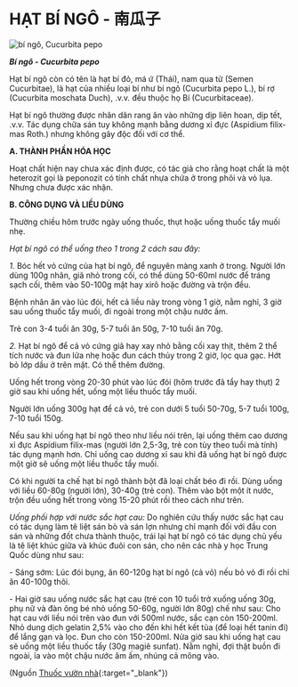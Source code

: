 # HẠT BÍ NGÔ - 南瓜子

![bí ngô, Cucurbita pepo](/imgs/caythuoc/dtl/hat-bi-ngo.jpg)

***Bí ngô - Cucurbita pepo***

Hạt bí ngô còn có tên là hạt bí đỏ, má ứ (Thái), nam qua tử (Semen Cucurbitae), là hạt của nhiều loại bí như bí ngô (Cucurbita pepo L.), bí rợ (Cucurbita moschata Duch), .v.v. đều thuộc họ Bí (Cucurbitaceae).

Hạt bí ngô thường được nhân dân rang ăn vào những dịp liên hoan, dịp tết, .v.v. Tác dụng chữa sán tuy không mạnh bằng dương xỉ đực (Aspidium filix-mas Roth.) nhưng không gây độc đối với cơ thể.

**A. THÀNH PHẦN HÓA HỌC**

Hoạt chất hiện nay chưa xác định được, có tác giả cho rằng hoạt chất là một heterozit gọi là peponozit có tính chất nhựa chứa ở trong phôi và vỏ lụa. Nhưng chưa được xác nhận.

**B. CÔNG DỤNG VÀ LIỀU DÙNG**

Thường chiều hôm trước ngày uống thuốc, thụt hoặc uống thuốc tẩy muối nhẹ.

*Hạt bí ngô có thể uống theo 1 trong 2 cách sau đây:*

*1.* Bóc hết vỏ cứng của hạt bí ngô, để nguyên màng xanh ở trong. Người lớn dùng 100g nhân, giã nhỏ trong cối, có thể dùng 50-60ml nước để tráng sạch cối, thêm vào 50-100g mật hay xirô hoặc đường và trộn đều.

Bệnh nhân ăn vào lúc đói, hết cả liều này trong vòng 1 giờ, nằm nghỉ, 3 giờ sau uống thuốc tẩy muối, đi ngoài trong một chậu nước ấm.

Trẻ con 3-4 tuổi ăn 30g, 5-7 tuổi ăn 50g, 7-10 tuổi ăn 70g.

*2.* Hạt bí ngô để cả vỏ cứng giã hay xay nhỏ bằng cối xay thịt, thêm 2 thể tích nước và đun lửa nhẹ hoặc đun cách thủy trong 2 giờ, lọc qua gạc. Hớt bỏ lớp dầu ở trên mặt. Có thể thêm đường.

Uống hết trong vòng 20-30 phút vào lúc đói (hôm trước đã tẩy hay thụt) 2 giờ sau khi uống hết, uống một liều thuốc tẩy muối.

Người lớn uống 300g hạt để cả vỏ, trẻ con dưới 5 tuổi 50-70g, 5-7 tuổi 100g, 7-10 tuổi 150g.

Nếu sau khi uống hạt bí ngô theo như liều nói trên, lại uống thêm cao dương xỉ đực Aspidium filix-mas (người lớn 2,5-3g, trẻ con tùy theo tuổi mà tính) tác dụng mạnh hơn. Chỉ uống cao dương xỉ sau khi đã uống hạt bí ngô được một giờ sẽ uống một liều thuốc tẩy muối.

Có khi người ta chế hạt bí ngô thành bột đã loại chất béo đi rồi. Dùng uống với liều 60-80g (người lớn), 30-40g (trẻ con). Thêm vào bột một ít nước, trộn đều uống hết trong vòng 15-20 phút rồi theo cách như trên.

*Uống phối hợp với nước sắc hạt cau:* Do nghiên cứu thấy nước sắc hạt cau có tác dụng làm tê liệt sán bò và sán lợn nhưng chỉ mạnh đối với đầu con sán và những đốt chưa thành thuộc, trái lại hạt bí ngô có tác dụng chủ yếu là tê liệt khúc giữa và khúc đuôi con sán, cho nên các nhà y học Trung Quốc dùng như sau:

\- Sáng sớm: Lúc đói bụng, ăn 60-120g hạt bí ngô (cả vỏ) nếu bỏ vỏ đi rồi chỉ ăn 40-100g thôi.

\- Hai giờ sau uống nước sắc hạt cau (trẻ con 10 tuổi trở xuống uống 30g, phụ nữ và đàn ông bé nhỏ uống 50-60g, người lớn 80g) chế như sau: Cho hạt cau với liều nói trên vào đun với 500ml nước, sắc cạn còn 150-200ml. Nhỏ dung dịch gelatin 2,5% vào cho đến khi hết kết tủa (để loại hết tanin đi) để lắng gạn và lọc. Đun cho còn 150-200ml. Nửa giờ sau khi uống hạt cau sẽ uống một liều thuốc tẩy (30g magiê sunfat). Nằm nghỉ, đợi thật buồn đi ngoài, ỉa vào một chậu nước âm ấm, nhúng cả mông vào.


(Nguồn [Thuốc vườn nhà](http://thuocvuonnha.com){:target="_blank"})